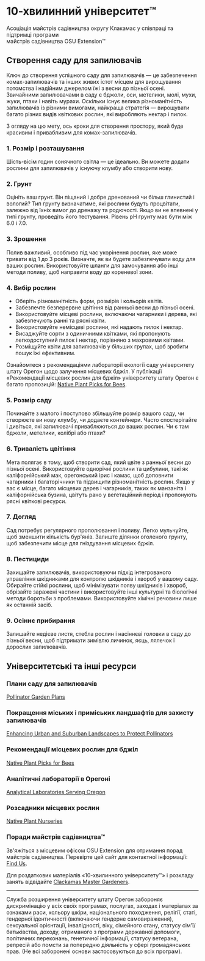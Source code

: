 # 10-хвилинний університет™

Асоціація майстрів садівництва округу Клакамас у співпраці та підтримці програми  
майстрів садівництва OSU Extension™  

## Створення саду для запилювачів

Ключ до створення успішного саду для запилювачів — це забезпечення комах-запилювачів та інших живих істот місцем для вирощування потомства і надійним джерелом їжі з весни до пізньої осені. Звичайними запилювачами в саду є бджоли, оси, метелики, молі, мухи, жуки, птахи і навіть мурахи. Оскільки існує велика різноманітність запилювачів із різними вимогами, найкраща стратегія — вирощувати багато різних видів квіткових рослин, які виробляють нектар і пилок.

З огляду на цю мету, ось кроки для створення простору, який буде красивим і привабливим для комах-запилювачів.

### 1. Розмір і розташування

Шість-вісім годин сонячного світла — це ідеально. Ви можете додати рослини для запилювачів у існуючу клумбу або створити нову.

### 2. Грунт

Оцініть ваш грунт. Він піщаний і добре дренований чи більш глинистий і вологий? Тип грунту визначатиме, які рослини будуть процвітати, залежно від їхніх вимог до дренажу та родючості. Якщо ви не впевнені у типі грунту, проведіть його тестування. Рівень pH грунту має бути між 6.0 і 7.0.

### 3. Зрошення

Полив важливий, особливо під час укорінення рослин, яке може тривати від 1 до 3 років. Визначте, як ви будете забезпечувати воду для ваших рослин. Використовуйте шланги для замочування або інші методи поливу, щоб направити воду до кореневої зони.

### 4. Вибір рослин

- Оберіть різноманітність форм, розмірів і кольорів квітів.
- Забезпечте безперервне цвітіння від ранньої весни до пізньої осені.
- Використовуйте місцеві рослини, включаючи чагарники і дерева, які забезпечують ранні та рясні квіти.
- Використовуйте немісцеві рослини, які надають пилок і нектар.
- Висаджуйте сорти з одиничними квітками, які пропонують легкодоступний пилок і нектар, порівняно з махровими квітами.
- Розміщуйте квіти для запилювачів у більших групах, щоб зробити пошук їжі ефективним.

Ознайомтеся з рекомендаціями лабораторії екології саду університету штату Орегон щодо залучення місцевих бджіл. У публікації «Рекомендації місцевих рослин для бджіл» університету штату Орегон є багато пропозицій: [Native Plant Picks for Bees](https://extension.oregonstate.edu/catalog/pub/em-9363-native-plant-picks-bees).

### 5. Розмір саду

Починайте з малого і поступово збільшуйте розмір вашого саду, чи створюєте ви нову клумбу, чи додаєте контейнери. Часто спостерігайте і дивіться, які запилювачі приваблюються до ваших рослин. Чи є там бджоли, метелики, колібрі або птахи?

### 6. Тривалість цвітіння

Мета полягає в тому, щоб створити сад, який цвіте з ранньої весни до пізньої осені. Використовуйте однорічні рослини та цибулини, такі як каліфорнійський мак, орегонський ірис і камас, щоб доповнити чагарники і багаторічники та підвищити різноманітність рослин. Якщо у вас є місце, багато місцевих дерев і чагарників, таких як манзаніта і каліфорнійська бузина, цвітуть рано у вегетаційний період і пропонують рясні квіткові ресурси.

### 7. Догляд

Сад потребує регулярного прополювання і поливу. Легко мульчуйте, щоб зменшити кількість бур'янів. Залиште ділянки оголеного грунту, щоб забезпечити місце для гніздування місцевих бджіл.

### 8. Пестициди

Захищайте запилювачів, використовуючи підхід інтегрованого управління шкідниками для контролю шкідників і хвороб у вашому саду. Обирайте стійкі рослини, щоб мінімізувати появу шкідників і хвороб, обрізайте заражені частини і використовуйте інші культурні та біологічні методи боротьби з проблемами. Використовуйте хімічні речовини лише як останній засіб.

### 9. Осіннє прибирання

Залишайте недієве листя, стебла рослин і насіннєві головки в саду до пізньої весни, щоб підтримати зимівлю личинок, яєць, лялечок і дорослих запилювачів.

## Університетські та інші ресурси

### Плани саду для запилювачів  
[Pollinator Garden Plans](https://ucdavis.app.box.com/s/h88bp60ucq6mk82w9v8eubtvuqecw1bi)

### Покращення міських і приміських ландшафтів для захисту запилювачів  
[Enhancing Urban and Suburban Landscapes to Protect Pollinators](https://extension.oregonstate.edu/catalog/pub/em-9289-enhancing-urban-suburban-landscapes-protect-pollinators)

### Рекомендації місцевих рослин для бджіл  
[Native Plant Picks for Bees](https://extension.oregonstate.edu/catalog/pub/em-9363-native-plant-picks-bees)

### Аналітичні лабораторії в Орегоні  
[Analytical Laboratories Serving Oregon](https://www.oregon.gov/ODA/programs/Pesticides/Documents/2020/AnalyticalLabsServingOregon.pdf)

### Розсадники місцевих рослин  
[Native Plant Nurseries](https://portlandnativeplants.org/native-plant-nurseries)

### Поради майстрів садівництва™  
Зв'яжіться з місцевим офісом OSU Extension для отримання порад майстрів садівництва. Перевірте цей сайт для контактної інформації: [Find Us](https://extension.oregonstate.edu/find-us).

Для роздаткових матеріалів «10-хвилинного університету™» і розкладу занять відвідайте [Clackamas Master Gardeners](https://cmastergardeners.org).

---

Служба розширення університету штату Орегон забороняє дискримінацію у всіх своїх програмах, послугах, заходах і матеріалах за ознаками раси, кольору шкіри, національного походження, релігії, статі, гендерної ідентичності (включаючи гендерне самовираження), сексуальної орієнтації, інвалідності, віку, сімейного стану, статусу сім'ї/батьківства, доходу, отриманого з програми державної допомоги, політичних переконань, генетичної інформації, статусу ветерана, репресій або помсти за попередню діяльність у сфері громадянських прав. (Не всі заборонені основи застосовуються до всіх програм).